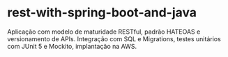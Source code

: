 # rest-with-spring-boot-and-java

Aplicação com modelo de maturidade RESTful, padrão HATEOAS e versionamento de APIs.
Integração com SQL e Migrations, testes unitários com JUnit 5 e Mockito, implantação na AWS.
